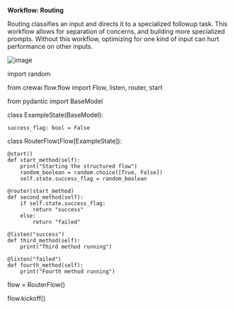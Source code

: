 
**Workflow: Routing**


Routing classifies an input and directs it to a specialized followup task. This workflow allows for separation of concerns, and building more specialized prompts. Without this workflow, optimizing for one kind of input can hurt performance on other inputs.

![image](https://github.com/user-attachments/assets/46266dd0-5c67-4c6e-9306-56cf18b9641d)

import random

from crewai.flow.flow import Flow, listen, router, start

from pydantic import BaseModel


class ExampleState(BaseModel):

    success_flag: bool = False
    

class RouterFlow(Flow[ExampleState]):


    @start()
    def start_method(self):
        print("Starting the structured flow")
        random_boolean = random.choice([True, False])
        self.state.success_flag = random_boolean

    @router(start_method)
    def second_method(self):
        if self.state.success_flag:
            return "success"
        else:
            return "failed"

    @listen("success")
    def third_method(self):
        print("Third method running")

    @listen("failed")
    def fourth_method(self):
        print("Fourth method running")


flow = RouterFlow()

flow.kickoff()
